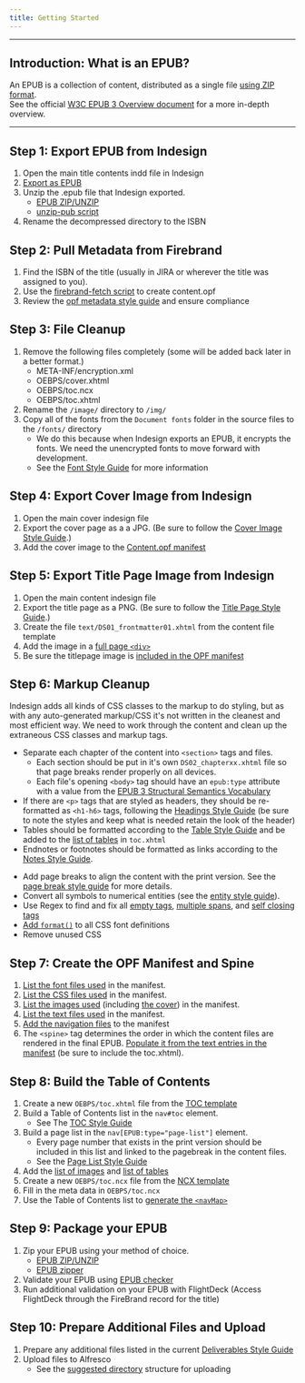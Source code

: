 ```yaml
---
title: Getting Started
---
```

<hr />

## Introduction: What is an EPUB?
An EPUB is a collection of content, distributed as a single file [using ZIP format](https://www.w3.org/publishing/EPUB32/EPUB-overview.html#sec-container).  
See the official [W3C EPUB 3 Overview document](https://www.w3.org/publishing/EPUB32/EPUB-overview.html) for a more in-depth overview.

<hr />

## Step 1: Export EPUB from Indesign
1. Open the main title contents indd file in Indesign
2. [Export as EPUB](https://helpx.adobe.com/indesign/using/export-content-epub-cc.html#export-to-epub)  
3. Unzip the .epub file that Indesign exported.  
	- [EPUB ZIP/UNZIP](/process/tools-setting-your-machine-and-software#ePub-Zip-Unzip-2-0-1)
	- [unzip-pub script](https://gist.github.com/codingChewie/fe194f5064084d15c6a562ede1487f85)
4. Rename the decompressed directory to the ISBN

## Step 2: Pull Metadata from Firebrand
1. Find the ISBN of the title (usually in JIRA or wherever the title was assigned to you).
2. Use the [firebrand-fetch script](https://github.com/EPUBknowledge/firebrand-fetch) to create content.opf
3. Review the [opf metadata style guide](/code/opf_format.html#OPF-Metadata) and ensure compliance

## Step 3: File Cleanup
1. Remove the following files completely (some will be added back later in a better format.)
	- META-INF/encryption.xml
	- OEBPS/cover.xhtml
	- OEBPS/toc.ncx
	- OEBPS/toc.xhtml
2. Rename the `/image/` directory to `/img/`
3. Copy all of the fonts from the `Document fonts` folder in the source files to the `/fonts/` directory
	- We do this because when Indesign exports an EPUB, it encrypts the fonts. We need the unencrypted fonts to move forward with development.
	- See the [Font Style Guide](/process/fonts.html) for more information

## Step 4: Export Cover Image from Indesign
1. Open the main cover indesign file
2. Export the cover page as a a JPG. (Be sure to follow the [Cover Image Style Guide](/code/structural_types.html#Cover-Image).)
3. Add the cover image to the [Content.opf manifest](/code/opf_format.html#Cover-Image-Manifest)

## Step 5: Export Title Page Image from Indesign
1. Open the main content indesign file
2. Export the title page as a PNG. (Be sure to follow the [Title Page Style Guide](/code/structural_types.html#Title-Page).)
3. Create the file `text/DS01_frontmatter01.xhtml` from the content file template
4. Add the image in a [full page `<div>`](/css_lib/figures.html#Full-Page-Image)
5. Be sure the titlepage image is [included in the OPF manifest](/code/opf_format.html#Image-Manifest)

## Step 6: Markup Cleanup
Indesign adds all kinds of CSS classes to the markup to do styling, but as with any auto-generated markup/CSS it's not written in the cleanest and most efficient way. We need to work through the content and clean up the extraneous CSS classes and markup tags.
- Separate each chapter of the content into `<section>` tags and files.
	- Each section should be put in it's own `DS02_chapterxx.xhtml` file so that page breaks render properly on all devices.
	- Each file's opening `<body>` tag should have an `epub:type` attribute with a value from the [EPUB 3 Structural Semantics Vocabulary](https://idpf.github.io/epub-vocabs/structure/)
- If there are `<p>` tags that are styled as headers, they should be re-formatted as `<h1-h6>` tags, following the [Headings Style Guide](https://style.bhdirect-ebooks.org/code/structural_types.html#Headings) (be sure to note the styles and keep what is needed retain the look of the header)
- Tables should be formatted according to the [Table Style Guide](/code/general_types.html#Tables) and be added to the [list of tables](/code/navigation.html#toc-xhtml-List-of-Tables) in `toc.xhtml`
- Endnotes or footnotes should be formatted as links according to the [Notes Style Guide](/code/structural_types.html#Notes).
<!--- A set of regex substitutions should be run to resolve common markup problems (empty tags, etc.).  
**TODO**: Build a list of common markup issues that are generic enough to apply to all EPUBs (including entity code replacements).-->
- Add page breaks to align the content with the print version. See the [page break style guide](https://EPUBknowledge.com/docs/pagebreak) for more details.
- Convert all symbols to numerical entities (see the [entity style guide](/code/html_style.html#Entity-References)).
- Use Regex to find and fix all [empty tags](https://epubknowledge.com/docs/xhtml-general#empty-span), [multiple spans](https://epubknowledge.com/docs/xhtml-general#multiple-span), and [self closing tags](https://epubknowledge.com/docs/xhtml-general#self-closing-tags)
- [Add `format()`](https://EPUBknowledge.com/docs/opentype#css) to all CSS font definitions
- Remove unused CSS

## Step 7: Create the OPF Manifest and Spine
1. [List the font files used](https://EPUBknowledge.com/docs/opf-manifest#fonts) in the manifest.
2. [List the CSS files used](https://EPUBknowledge.com/docs/opf-manifest#css) in the manifest.
3. [List the images used](https://EPUBknowledge.com/docs/opf-manifest#images) (including [the cover](https://EPUBknowledge.com/docs/opf-manifest#cover)) in the manifest.
4. [List the text files used](https://EPUBknowledge.com/docs/opf-manifest#xhtml) in the manifest.
5. [Add the navigation files](https://EPUBknowledge.com/docs/opf-manifest#navigation) to the manifest
5. The `<spine>` tag determines the order in which the content files are rendered in the final EPUB. [Populate it from the text entries in the manifest](https://EPUBknowledge.com/docs/opf-spine/) (be sure to include the toc.xhtml).

## Step 8: Build the Table of Contents
1. Create a new `OEBPS/toc.xhtml` file from the [TOC template](https://EPUBknowledge.com/docs/toc#template)
2. Build a Table of Contents list in the `nav#toc` element.
	- See The [TOC Style Guide](https://EPUBknowledge.com/docs/toc#toc)
3. Build a page list in the `nav[EPUB:type="page-list"]` element.
	- Every page number that exists in the print version should be included in this list and linked to the pagebreak in the content files.
	- See the [Page List Style Guide](https://EPUBknowledge.com/docs/toc#page-list)
4. Add the [list of images](https://EPUBknowledge.com/docs/toc#list-of-images) and [list of tables](https://EPUBknowledge.com/docs/toc#list-of-tables)
5. Create a new `OEBPS/toc.ncx` file from the [NCX template](https://EPUBknowledge.com/docs/ncx)
6. Fill in the meta data in `OEBPS/toc.ncx`
7. Use the Table of Contents list to [generate the `<navMap>`](https://EPUBknowledge.com/docs/ncx)

## Step 9: Package your EPUB
1. Zip your EPUB using your method of choice.
	- [EPUB ZIP/UNZIP](https://style.bhdirect-ebooks.org/process/tools-setting-your-machine-and-software#ePub-Zip-Unzip-2-0-1)
	- [EPUB zipper](https://github.com/epubknowledge/scripts/tree/main/guidelines/epub-zipper)  
	<!-- **TODO**: Standardize the suggested method of packaging.  -->
2. Validate your EPUB using [EPUB checker](https://github.com/epubknowledge/scripts/tree/main/guidelines/epub-checker)
3. Run additional validation on your EPUB with FlightDeck (Access FlightDeck through the FireBrand record for the title)

## Step 10: Prepare Additional Files and Upload
1. Prepare any additional files listed in the current [Deliverables Style Guide](https://epubknowledge.com/docs/deliverables#reflowable-title)
2. Upload files to Alfresco
	- See the [suggested directory](https://epubknowledge.com/docs/file-structure#uploading-source-files) structure for uploading